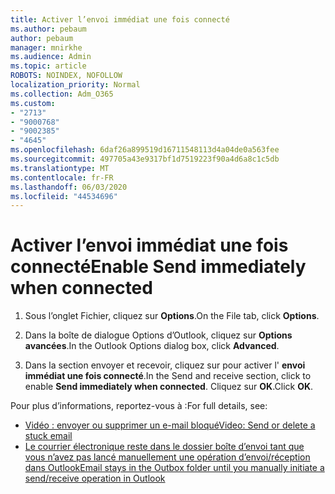 ```yaml
---
title: Activer l’envoi immédiat une fois connecté
ms.author: pebaum
author: pebaum
manager: mnirkhe
ms.audience: Admin
ms.topic: article
ROBOTS: NOINDEX, NOFOLLOW
localization_priority: Normal
ms.collection: Adm_O365
ms.custom:
- "2713"
- "9000768"
- "9002385"
- "4645"
ms.openlocfilehash: 6daf26a899519d16711548113d4a04de0a563fee
ms.sourcegitcommit: 497705a43e9317bf1d7519223f90a4d6a8c1c5db
ms.translationtype: MT
ms.contentlocale: fr-FR
ms.lasthandoff: 06/03/2020
ms.locfileid: "44534696"
---
```

# <a name="enable-send-immediately-when-connected"></a><span data-ttu-id="c572d-102">Activer l’envoi immédiat une fois connecté</span><span class="sxs-lookup"><span data-stu-id="c572d-102">Enable Send immediately when connected</span></span>
 
1. <span data-ttu-id="c572d-103">Sous l’onglet Fichier, cliquez sur **Options**.</span><span class="sxs-lookup"><span data-stu-id="c572d-103">On the File tab, click **Options**.</span></span>

2. <span data-ttu-id="c572d-104">Dans la boîte de dialogue Options d’Outlook, cliquez sur **Options avancées**.</span><span class="sxs-lookup"><span data-stu-id="c572d-104">In the Outlook Options dialog box, click **Advanced**.</span></span>

3. <span data-ttu-id="c572d-105">Dans la section envoyer et recevoir, cliquez sur pour activer l' **envoi immédiat une fois connecté**.</span><span class="sxs-lookup"><span data-stu-id="c572d-105">In the Send and receive section, click to enable **Send immediately when connected**.</span></span> <span data-ttu-id="c572d-106">Cliquez sur **OK**.</span><span class="sxs-lookup"><span data-stu-id="c572d-106">Click **OK**.</span></span>

<span data-ttu-id="c572d-107">Pour plus d’informations, reportez-vous à :</span><span class="sxs-lookup"><span data-stu-id="c572d-107">For full details, see:</span></span>
- [<span data-ttu-id="c572d-108">Vidéo : envoyer ou supprimer un e-mail bloqué</span><span class="sxs-lookup"><span data-stu-id="c572d-108">Video: Send or delete a stuck email</span></span>](https://support.office.com/article/Video-Send-or-delete-an-email-stuck-in-your-outbox-26d5d34a-4e5f-444a-a9e8-44db04a94dec) 
- [<span data-ttu-id="c572d-109">Le courrier électronique reste dans le dossier boîte d’envoi tant que vous n’avez pas lancé manuellement une opération d’envoi/réception dans Outlook</span><span class="sxs-lookup"><span data-stu-id="c572d-109">Email stays in the Outbox folder until you manually initiate a send/receive operation in Outlook</span></span>](https://support.microsoft.com/help/2797572/email-stays-in-the-outbox-folder-until-you-manually-initiate-a-send-re)

